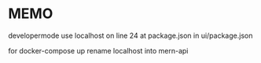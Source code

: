 # MEMO
developermode use localhost on line 24 at package.json in ui/package.json

for docker-compose up rename localhost into mern-api